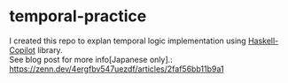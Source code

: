 # temporal-practice

I created this repo to explan temporal logic implementation using [Haskell-Copilot](https://hackage-content.haskell.org/package/copilot-language-4.4) library.  
See blog post for more info[Japanese only].: https://zenn.dev/4ergfbv547uezdf/articles/2faf56bb11b9a1
